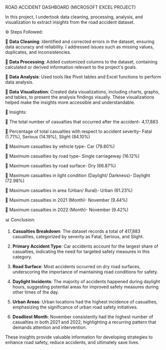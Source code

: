 ROAD ACCIDENT DASHBOARD (MICROSOFT EXCEL PROJECT)

In this project, I undertook data cleaning, processing, analysis, and visualization to extract insights from the road accident dataset.

⚙️ Steps Followed:

🔸 **Data Cleaning**: Identified and corrected errors in the dataset, ensuring data accuracy and reliability. I addressed issues such as missing values, duplicates, and inconsistencies.

🔸 **Data Processing**: Added customized columns to the dataset, containing calculated or derived information relevant to the project's goals.

🔸 **Data Analysis**: Used tools like Pivot tables and Excel functions to perform data analysis.

🔸 **Data Visualization**: Created data visualizations, including charts, graphs, and tables, to present the analysis findings visually. These visualizations helped make the insights more accessible and understandable.

🔎 Insights:

🔹 The total number of casualties that occurred after the accident- 4,17,883

🔹 Percentage of total casualties with respect to accident severity- Fatal (1.71%), Serious (14.19%), Slight (84.10%)

🔹 Maximum casualties by vehicle type- Car (79.80%)

🔹 Maximum casualties by road type- Single carriageway (16.12%)

🔹 Maximum casualties by road surface- Dry (66.87%)

🔹 Maximum casualties in light condition (Daylight/ Darkness)- Daylight (72.98%)

🔹 Maximum casualties in area (Urban/ Rural)- Urban (61.23%)

🔹 Maximum casualties in 2021 (Month)- November (9.44%)

🔹 Maximum casualties in 2022 (Month)- November (9.42%)

📊 Conclusion:

1. **Casualties Breakdown**: The dataset records a total of 417,883 casualties, categorized by severity as Fatal, Serious, and Slight.

2. **Primary Accident Type**: Car accidents account for the largest share of casualties, indicating the need for targeted safety measures in this category.

3. **Road Surface**: Most accidents occurred on dry road surfaces, underscoring the importance of maintaining road conditions for safety.

4. **Daylight Incidents**: The majority of accidents happened during daylight hours, suggesting potential areas for improved safety measures during other times of the day.

5. **Urban Areas**: Urban locations had the highest incidence of casualties, emphasizing the significance of urban road safety initiatives.

6. **Deadliest Month**: November consistently had the highest number of casualties in both 2021 and 2022, highlighting a recurring pattern that demands attention and intervention.

These insights provide valuable information for developing strategies to enhance road safety, reduce accidents, and ultimately save lives.


 
